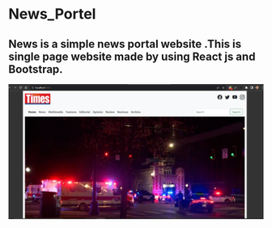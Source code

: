 # News_Portel
## News is a simple news portal website .This is single page website made by using React js and Bootstrap.

![news website](./newws.PNG)